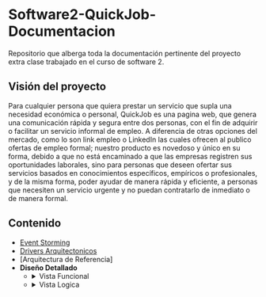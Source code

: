 # Software2-QuickJob-Documentacion

Repositorio que alberga toda la documentación pertinente del proyecto extra clase trabajado en el curso de software 2.

## Visión del proyecto

Para cualquier persona que quiera prestar un servicio que supla una necesidad económica o personal, QuickJob es una pagina web, que genera una comunicación rápida y segura entre dos personas, con el fin de adquirir o facilitar un servicio informal de empleo. A diferencia de otras opciones del mercado, como lo son link empleo o LinkedIn las cuales ofrecen al publico ofertas de empleo formal; nuestro producto es novedoso y único en su forma, debido a que no está encaminado a que las empresas registren sus oportunidades laborales, sino para personas que deseen ofertar sus servicios basados en conocimientos específicos, empíricos o profesionales, y de la misma forma, poder ayudar de manera rápida y eficiente, a personas que necesiten un servicio urgente y no puedan contratarlo de inmediato o de manera formal.

## Contenido

- [Event Storming](https://github.com/F3liP3L/Software2-QuickJob-Documentacion/blob/main/resources/vista-funcional/event-storming.md)
- [Drivers Arquitectonicos](https://github.com/F3liP3L/Software2-QuickJob-Documentacion/blob/main/resources/drivers-arquitectonicos/drivers-arquitectonicos.md)
- [Arquitectura de Referencia]
- **Diseño Detallado**
    - <details>
        <summary>Vista Funcional</summary>
          <ol>
          <li><a href="https://github.com/F3liP3L/Software2-QuickJob-Documentacion/blob/main/resources/vista-funcional/modelo-dominio.md" target="_blank">Modelo de Dominio</a></li>
          </ol>
      </details>
    - <details>
        <summary>Vista Logica</summary>
        <ol>
        <li><a href="https://github.com/F3liP3L/Software2-QuickJob-Documentacion/edit/main/resources/vista-procesos/diagrama-clases.md" target="_blank">Diagrama de Clases</a></li><br>
        <li><a href="" target="_blank" >Diagramas de Bases de Datos</a></li>
        </ol>
      </details>

